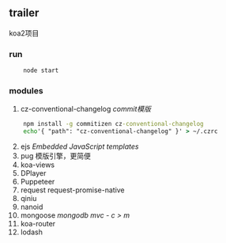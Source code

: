 ## trailer
koa2项目

### run
``` cmd
    node start 
```

### modules
1. cz-conventional-changelog  _commit模版_
``` cmd
    npm install -g commitizen cz-conventional-changelog
    echo'{ "path": "cz-conventional-changelog" }' > ~/.czrc
```
2. ejs  _Embedded JavaScript templates_
3. pug 模版引擎，更简便
4. koa-views
5. DPlayer
6. Puppeteer
7. request request-promise-native
8. qiniu
9. nanoid
10. mongoose  _mongodb   mvc - c > m_
11. koa-router
12. lodash